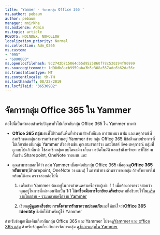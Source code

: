 ```yaml
---
title: 'Yammer - จัดการกลุ่ม Office 365 '
ms.author: pebaum
author: pebaum
manager: mnirkhe
ms.audience: Admin
ms.topic: article
ROBOTS: NOINDEX, NOFOLLOW
localization_priority: Normal
ms.collection: Adm_O365
ms.custom:
- "995"
- "6000003"
ms.openlocfilehash: 9c2742b715064d55d9525860f78c530294f90999
ms.sourcegitcommit: 1d98db8acb9959aba3b5e308a567ade6b62da56c
ms.translationtype: MT
ms.contentlocale: th-TH
ms.lasthandoff: 08/22/2019
ms.locfileid: "36530982"
---
```

# <a name="manage-office-365-groups-in-yammer"></a>จัดการกลุ่ม Office 365 ใน Yammer

ต่อไปนี้เป็นคำตอบสำหรับปัญหาทั่วไปเกี่ยวกับกลุ่ม Office 365 ใน Yammer บางคำ

* **Office 365 กลุ่ม**งานที่ใช้ร่วมกันพื้นที่ทำงานสำหรับอีเมล การสนทนา แฟ้ม และเหตุการณ์ที่สมาชิกของกลุ่มสามารถทำงานร่วมอยู่ Yammer ช่วย กลุ่ม Office 365 มีข้อดีหลายประการที่ไม่เกี่ยวข้องกับกลุ่ม Yammer ตัวอย่างเช่น คุณสามารถสร้าง และโฮสต์ live เหตุการณ์ กลุ่มที่ถูกลบไปแล้วคืนค่า ใช้สมาชิกกลุ่มแบบไดนามิก เก็บถาวรอัตโนมัติ และเข้าถึงทรัพยากรที่ใช้ร่วมกันเช่น Sharepoint, OneNote วางแผน และ

* คุณสามารถบอกได้ว่า กลุ่ม Yammer เชื่อมต่อกับกลุ่ม Office 365 เมื่อคุณดู**Office 365 ทรัพยากร**(Sharepoint, OneNote วางแผน) ในการนำทางด้านขวาของกลุ่ม ถ้าทรัพยากรไม่พร้อมใช้งาน ตรวจสอบต่อไปนี้

  1. เครือข่าย Yammer ต้องอยู่ในการกำหนดค่าเครือข่ายผู้เช่า: 1 1 เมื่อต้องการตรวจสอบว่า คุณอยู่ในการตั้งค่าคอนฟิกเป็น 1:1 ใช้**เครื่องมือการโยกย้ายเครือข่าย**ตามที่อธิบายไว้ใน[เครือข่ายโยกย้าย - รวมหลายเครือข่าย Yammer](https://docs.microsoft.com/yammer/configure-your-yammer-network/consolidate-multiple-yammer-networks)

  2. เรียกดู**ผู้ดูแลเครือข่าย การตั้งค่าการรักษาความปลอดภัย**และให้แน่ใจว่า**Office 365 Identity**บังคับใช้สำหรับผู้ใช้ Yammer

สำหรับข้อมูลเพิ่มเติมเกี่ยวกับกลุ่ม Office 365 และ Yammer โปรดดู[Yammer และ office 365 กลุ่ม](https://docs.microsoft.com/yammer/manage-yammer-groups/yammer-and-office-365-groups?redirectSourcePath=%252fen-us%252farticle%252fYammer-and-Office-365-Groups-d8c239dc-a48b-47ab-b85e-6b4b8191a869) สำหรับข้อมูลเกี่ยวกับการจัดการกลุ่ม ดู[จัดการกลุ่มใน Yammer](https://support.office.com/article/Manage-a-group-in-Yammer-6e05c6d6-5548-4c88-89cd-e6757a514ef2)
